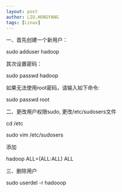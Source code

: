 ```yaml
---
layout: post
author: LIU,HONGYANG
tags: [Linux]
---
```






一、首先创建一个新用户：

sudo adduser hadoop

其次设置密码：

sudo passwd hadoop

 

如果无法使用root密码，请输入如下命令:

sudo passwd root

 

二、更改用户权限sudo, 更改/etc/sudosers文件

cd /etc

sudo vim /etc/sudosers

 

添加

hadoop ALL=(ALL:ALL) ALL

 

三、删除用户

sudo userdel -r hadooop